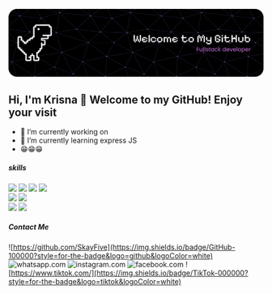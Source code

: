 ![My Favorit Photo](img/github.png)

## Hi, I'm Krisna 👋 Welcome to my GitHub! Enjoy your visit

<!--
**SkayFive/SkayFive** is a ✨ _special_ ✨ repository because its `README.md` (this file) appears on your GitHub profile.

Here are some ideas to get you started:

- 🔭 I’m currently working on ...
- 🌱 I’m currently learning ...
- 👯 I’m looking to collaborate on ...
- 🤔 I’m looking for help with ...
- 💬 Ask me about ...
- 📫 How to reach me: ...
- 😄 Pronouns: ...
- ⚡ Fun fact: ...
-->
- 🔭 I’m currently working on
- 🌱 I’m currently learning express JS
- 😁😁😁

##### skills

<img src="https://img.shields.io/badge/HTML5-E34F26?style=for-the-badge&logo=html5&logoColor=white" /> <img src="https://img.shields.io/badge/CSS3-1572B6?style=for-the-badge&logo=css3&logoColor=white" /> <img src="https://img.shields.io/badge/PHP-777BB4?style=for-the-badge&logo=php&logoColor=white" /> <img src="https://img.shields.io/badge/JavaScript-323330?style=for-the-badge&logo=javascript&logoColor=F7DF1E" />
<br>
<img src="https://img.shields.io/badge/ChatGPT-74aa9c?style=for-the-badge&logo=openai&logoColor=white" /> <img src="https://img.shields.io/badge/Google%20Gemini-8E75B2?style=for-the-badge&logo=googlegemini&logoColor=white" />
<br>
<img src="https://img.shields.io/badge/MySQL-005C84?style=for-the-badge&logo=mysql&logoColor=white" /> <img src="https://img.shields.io/badge/MongoDB-4EA94B?style=for-the-badge&logo=mongodb&logoColor=white" />

##### Contact Me

![https://github.com/SkayFive](https://img.shields.io/badge/GitHub-100000?style=for-the-badge&logo=github&logoColor=white)
![whatsapp.com](https://img.shields.io/badge/WhatsApp-25D366?style=for-the-badge&logo=WhatsApp&logoColor=white)
![instagram.com](https://img.shields.io/badge/Instagram-E4405F?style=for-the-badge&logo=instagram&logoColor=white)
![facebook.com](https://img.shields.io/badge/Facebook-1877F2?style=for-the-badge&logo=facebook&logoColor=white)
![https://www.tiktok.com/](https://img.shields.io/badge/TikTok-000000?style=for-the-badge&logo=tiktok&logoColor=white)



